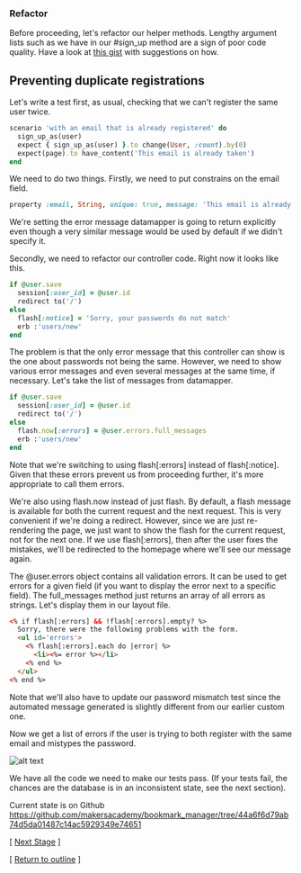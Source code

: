 ### Refactor
Before proceeding, let's refactor our helper methods. Lengthy argument lists such as we have in our #sign_up method are a sign of poor code quality. Have a look at [this gist](https://gist.github.com/ptolemybarnes/2dfda607b85d01e113b0) with suggestions on how.

## Preventing duplicate registrations

Let's write a test first, as usual, checking that we can't register the same user twice.

```ruby
scenario 'with an email that is already registered' do
  sign_up_as(user)
  expect { sign_up_as(user) }.to change(User, :count).by(0)
  expect(page).to have_content('This email is already taken')
end
```

We need to do two things. Firstly, we need to put constrains on the email field.

```ruby
property :email, String, unique: true, message: 'This email is already taken'
```

We're setting the error message datamapper is going to return explicitly even though a very similar message would be used by default if we didn't specify it.

Secondly, we need to refactor our controller code. Right now it looks like this.

```ruby
if @user.save
  session[:user_id] = @user.id
  redirect to('/')
else
  flash[:notice] = 'Sorry, your passwords do not match'
  erb :'users/new'
end
```

The problem is that the only error message that this controller can show is the one about passwords not being the same. However, we need to show various error messages and even several messages at the same time, if necessary. Let's take the list of messages from datamapper.

```ruby
if @user.save
  session[:user_id] = @user.id
  redirect to('/')
else
  flash.now[:errors] = @user.errors.full_messages
  erb :'users/new'
end
```

Note that we're switching to using flash[:errors] instead of flash[:notice]. Given that these errors prevent us from proceeding further, it's more appropriate to call them errors.

We're also using flash.now instead of just flash. By default, a flash message is available for both the current request and the next request. This is very convenient if we're doing a redirect. However, since we are just re-rendering the page, we just want to show the flash for the current request, not for the next one. If we use flash[:errors], then after the user fixes the mistakes, we'll be redirected to the homepage where we'll see our message again.

The @user.errors object contains all validation errors. It can be used to get errors for a given field (if you want to display the error next to a specific field). The full_messages method just returns an array of all errors as strings. Let's display them in our layout file.

```html
<% if flash[:errors] && !flash[:errors].empty? %>
  Sorry, there were the following problems with the form.
  <ul id='errors'>
    <% flash[:errors].each do |error| %>
      <li><%= error %></li>
    <% end %>
  </ul>
<% end %>
```

Note that we'll also have to update our password mismatch test since the automated message generated is slightly different from our earlier custom one.

Now we get a list of errors if the user is trying to both register with the same email and mistypes the password.

![alt text](https://dchtm6r471mui.cloudfront.net/hackpad.com_jubMxdBrjni_p.52567_1380116432734_Screen%20Shot%202013-09-25%20at%2014.39.55.png "bookmark manager")

We have all the code we need to make our tests pass. (If your tests fail, the chances are the database is in an inconsistent state, see the next section).

Current state is on Github
https://github.com/makersacademy/bookmark_manager/tree/44a6f6d79ab74d5da01487c14ac5929349e74651

[ [Next Stage](bookmark_manager_stage_7.md) ]

[ [Return to outline](bookmark_manager.md) ]
